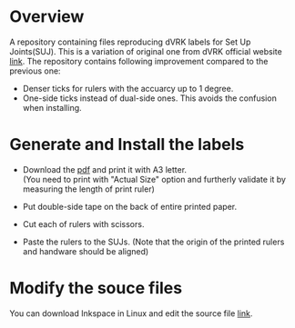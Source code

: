 # Overview

A repository containing files reproducing dVRK labels for Set Up Joints(SUJ). This is a variation of original one from dVRK official website [link](https://github.com/jhu-dvrk/sawIntuitiveResearchKit/wiki/Full-da-Vinci#setup-joints). The repository contains following improvement compared to the previous one:

- Denser ticks for rulers with the accuarcy up to 1 degree.
- One-side ticks instead of dual-side ones. This avoids the confusion when installing.


# Generate and Install the labels

- Download the [pdf](https://github.com/CUHK-BRME/dvrk_suj_rulers/blob/master/dvrkRulers.pdf) and print it with A3 letter.  
(You need to print with "Actual Size" option and furtherly validate it by measuring the length of print ruler)

- Put double-side tape on the back of entire printed paper. 

- Cut each of rulers with scissors.

- Paste the rulers to the SUJs. 
(Note that the origin of the printed rulers and handware should be aligned)


# Modify the souce files
You can download Inkspace in Linux and edit the source file [link](https://github.com/CUHK-BRME/dvrk_suj_rulers/blob/master/suj-labels.svg). 
